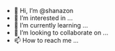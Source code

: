 - 👋 Hi, I’m @shanazon
- 👀 I’m interested in ...
- 🌱 I’m currently learning ...
- 💞️ I’m looking to collaborate on ...
- 📫 How to reach me ...

<!---
shanazon/shanazon is a ✨ special ✨ repository because its `README.md` (this file) appears on your GitHub profile.
You can click the Preview link to take a look at your changes.
--->

